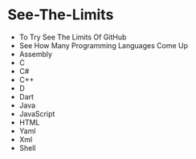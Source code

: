 # See-The-Limits
- To Try See The Limits Of GitHub
- See How Many Programming Languages Come Up
- Assembly
- C
- C#
- C++
- D
- Dart
- Java
- JavaScript
- HTML
- Yaml
- Xml
- Shell
